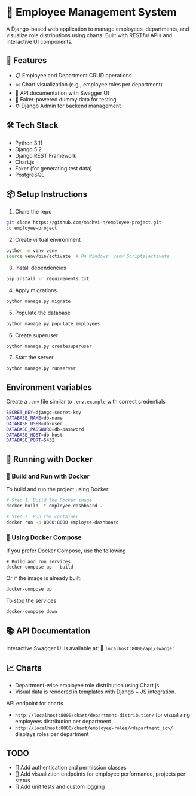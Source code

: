 # 🏢 Employee Management System
A Django-based web application to manage employees, departments, and visualize role distributions using charts. Built with RESTful APIs and interactive UI components.


## 🚀 Features
- 📋 Employee and Department CRUD operations
- 📊 Chart visualization (e.g., employee roles per department)
- 🔐 API documentation with Swagger UI
- 🧪 Faker-powered dummy data for testing
- ⚙️ Django Admin for backend management

## 🛠️ Tech Stack
- Python 3.11
- Django 5.2
- Django REST Framework
- Chart.js
- Faker (for generating test data)
- PostgreSQL

## 📦 Setup Instructions
1. Clone the repo
```sh
git clone https://github.com/madhvi-n/employee-project.git
cd employee-project
```

2.  Create virtual environment
```sh
python -m venv venv
source venv/bin/activate  # On Windows: venv\Scripts\activate
```

3. Install dependencies
```sh
pip install -r requirements.txt
```

4. Apply migrations
```sh
python manage.py migrate
```

5. Populate the database
```sh
python manage.py populate_employees
```

6. Create superuser
```sh
python manage.py createsuperuser
```

7. Start the server
```sh
python manage.py runserver
```

## Environment variables
Create a `.env` file similar to `.env.example` with correct credentials
```sh
SECRET_KEY=django-secret-key
DATABASE_NAME=db-name
DATABASE_USER=db-user
DATABASE_PASSWORD=db-password
DATABASE_HOST=db-host
DATABASE_PORT=5432
```

## 🚀 Running with Docker
### 🐳 Build and Run with Docker
To build and run the project using Docker:
```sh
# Step 1: Build the Docker image
docker build -t employee-dashboard .

# Step 2: Run the container
docker run -p 8000:8000 employee-dashboard
```

### 🧩 Using Docker Compose
If you prefer Docker Compose, use the following
```
# Build and run services
docker-compose up --build
```

Or if the image is already built:
```sh
docker-compose up
```

To stop the services
```sh
docker-compose down
```


## 📚 API Documentation
Interactive Swagger UI is available at:
📍 `localhost:8000/api/swagger`

## 📈 Charts
- Department-wise employee role distribution using Chart.js.
- Visual data is rendered in templates with Django + JS integration.

API endpoint for charts
- `http://localhost:8000/chart/department-distribution/` for visualizing employees distribution per department
- `http://localhost:8000/chart/employee-roles/<department_id>/` displays roles per department


## TODO
- [] Add authentication and permission classes
- [] Add visualiztion endpoints for employee performance, projects per status
- [] Add unit tests and custom logging

